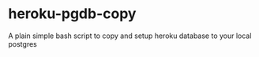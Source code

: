 # heroku-pgdb-copy
A plain simple bash script to copy and setup heroku database to your local postgres
